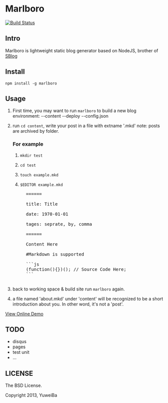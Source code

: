 # Marlboro

[![Build Status](https://travis-ci.org/ibigbug/marlboro.png?branch=master)](https://travis-ci.org/ibigbug/marlboro)

## Intro

Marlboro is lightweight static blog generator based on NodeJS, brother of [SBlog](https://github.com/ibigbug/sblog)

## Install

`npm install -g marlboro`

## Usage

1. First time, you may want to run `marlboro` to build a new blog environment:
    --content
    --deploy
    --config.json

2. run `cd content`, write your post in a file with extname '.mkd' 
    note: posts are archived by folder.

    ### For example
    1. `mkdir test`

    2. `cd test`

    3. `touch example.mkd`

    4. `$EDITOR example.mkd`

    <pre>
        ======

        title: Title

        date: 1970-01-01

        tages: seprate, by, comma

        ======

        Content Here

        #Markdown is supported

        ```js
        (function(){})(); // Source Code Here;
        ```
    </pre>

3. back to working space & build site
    run `marlboro` again.

5. a file named 'about.mkd' under 'content' will be recognized to be a short introduction about you. In other word, it's not a 'post'.


[View Online Demo](http://blog.xiaoba.me/marlboro)


## TODO

* disqus
* pages
* test unit
* ...

## LICENSE

The BSD License.

Copyright 2013, YuweiBa
